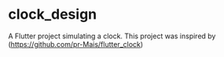 # clock_design

A Flutter project simulating a clock.
This project was inspired by (https://github.com/pr-Mais/flutter_clock)
